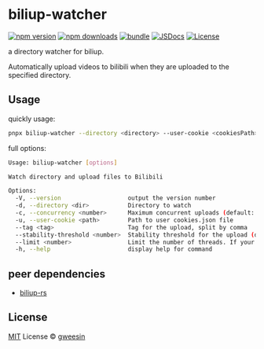# biliup-watcher

[![npm version][npm-version-src]][npm-version-href]
[![npm downloads][npm-downloads-src]][npm-downloads-href]
[![bundle][bundle-src]][bundle-href]
[![JSDocs][jsdocs-src]][jsdocs-href]
[![License][license-src]][license-href]

a directory watcher for biliup.

Automatically upload videos to bilibili when they are uploaded to the specified directory.

## Usage

quickly usage:

```bash
pnpx biliup-watcher --directory <directory> --user-cookie <cookiesPath> --tag <tag>
```

full options:

```bash
Usage: biliup-watcher [options]

Watch directory and upload files to Bilibili

Options:
  -V, --version                   output the version number
  -d, --directory <dir>           Directory to watch
  -c, --concurrency <number>      Maximum concurrent uploads (default: 1)
  -u, --user-cookie <path>        Path to user cookies.json file
  --tag <tag>                     Tag for the upload, split by comma
  --stability-threshold <number>  Stability threshold for the upload (default: 5000)
  --limit <number>                Limit the number of threads. If your network speed is too slow (below 1Mbps), we recommend using the default value.
  -h, --help                      display help for command
```

## peer dependencies

- [biliup-rs](https://github.com/biliup/biliup-rs)

## License

[MIT](./LICENSE) License © [gweesin](https://github.com/gweesin)

<!-- Badges -->

[npm-version-src]: https://img.shields.io/npm/v/biliup-watcher?style=flat&colorA=080f12&colorB=1fa669
[npm-version-href]: https://npmjs.com/package/biliup-watcher
[npm-downloads-src]: https://img.shields.io/npm/dm/biliup-watcher?style=flat&colorA=080f12&colorB=1fa669
[npm-downloads-href]: https://npmjs.com/package/biliup-watcher
[bundle-src]: https://img.shields.io/bundlephobia/minzip/biliup-watcher?style=flat&colorA=080f12&colorB=1fa669&label=minzip
[bundle-href]: https://bundlephobia.com/result?p=biliup-watcher
[license-src]: https://img.shields.io/github/license/gweesin/biliup-watcher.svg?style=flat&colorA=080f12&colorB=1fa669
[license-href]: https://github.com/gweesin/biliup-watcher/blob/main/LICENSE
[jsdocs-src]: https://img.shields.io/badge/jsdocs-reference-080f12?style=flat&colorA=080f12&colorB=1fa669
[jsdocs-href]: https://www.jsdocs.io/package/biliup-watcher
